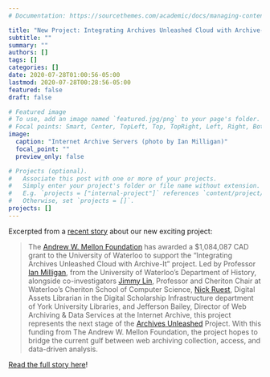 ```yaml
---
# Documentation: https://sourcethemes.com/academic/docs/managing-content/

title: "New Project: Integrating Archives Unleashed Cloud with Archive-It"
subtitle: ""
summary: ""
authors: []
tags: []
categories: []
date: 2020-07-28T01:00:56-05:00
lastmod: 2020-07-28T00:28:56-05:00
featured: false
draft: false

# Featured image
# To use, add an image named `featured.jpg/png` to your page's folder.
# Focal points: Smart, Center, TopLeft, Top, TopRight, Left, Right, BottomLeft, Bottom, BottomRight.
image:
  caption: "Internet Archive Servers (photo by Ian Milligan)"
  focal_point: ""
  preview_only: false

# Projects (optional).
#   Associate this post with one or more of your projects.
#   Simply enter your project's folder or file name without extension.
#   E.g. `projects = ["internal-project"]` references `content/project/deep-learning/index.md`.
#   Otherwise, set `projects = []`.
projects: []
---
```


Excerpted from a [recent story](https://uwaterloo.ca/arts/news/archives-unleashed-project-scales-archive-it-better) about our new exciting project: 

>The [Andrew W. Mellon Foundation](https://mellon.org/) has awarded a $1,084,087 CAD grant to the University of Waterloo to support the “Integrating Archives Unleashed Cloud with Archive-It” project. Led by Professor [Ian Milligan](https://www.ianmilligan.ca/), from the University of Waterloo’s Department of History, alongside co-investigators [Jimmy Lin](https://cs.uwaterloo.ca/~jimmylin/), Professor and Cheriton Chair at Waterloo’s Cheriton School of Computer Science, [Nick Ruest](https://ruebot.net/), Digital Assets Librarian in the Digital Scholarship Infrastructure department of York University Libraries, and Jefferson Bailey, Director of Web Archiving & Data Services at the Internet Archive, this project represents the next stage of the [Archives Unleashed](https://archivesunleashed.org/) Project. With this funding from The Andrew W. Mellon Foundation, the project hopes to bridge the current gulf between web archiving collection, access, and data-driven analysis.

[Read the full story here](https://uwaterloo.ca/arts/news/archives-unleashed-project-scales-archive-it-better)!